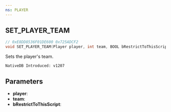 ```yaml
---
ns: PLAYER
---
```

## SET_PLAYER_TEAM

```c
// 0xE8DD8536F01DE600 0x725ADCF2
void SET_PLAYER_TEAM(Player player, int team, BOOL bRestrictToThisScript);
```

Sets the player's team.

```
NativeDB Introduced: v1207
```

## Parameters
* **player**:
* **team**:
* **bRestrictToThisScript**:
